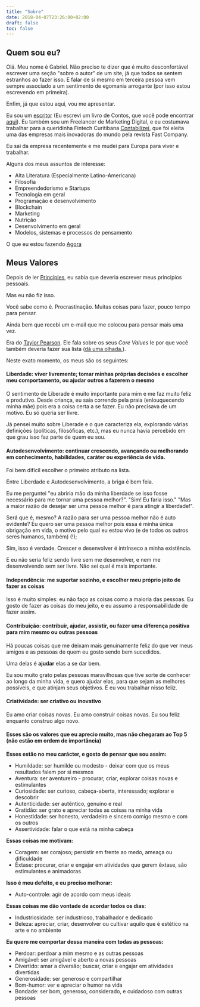 ```yaml
---
title: "Sobre"
date: 2018-04-07T23:26:00+02:00
draft: false
toc: false
---
```


## Quem sou eu?

Olá. Meu nome é Gabriel. Não preciso te dizer que é muito desconfortável escrever uma seção "sobre o autor" de um site, já que todos se sentem estranhos ao fazer isso. E falar de si mesmo em terceira pessoa vem sempre associado a um sentimento de egomania arrogante (por isso estou escrevendo em primeira).

Enfim, já que estou aqui, vou me apresentar.

Eu sou um [escritor](http://recortelirico.com.br/2016/07/autor-curitibano-se-inspira-no-realismo-magico-em-seu-primeiro-livro) 
(Eu escrevi um livro de Contos, que você pode encontrar [aqui](https://www.ciadoslivros.com.br/volta-as-aulas/historias-de-fim-do-mundo-724403-p588160)). 
Eu também sou um Freelancer de Marketing Digital, e eu costumava trabalhar para a queridinha Fintech  Curitibana [Contabilizei](http://contabilizei.com.br/), que foi eleita uma das empresas mais inovadoras do mundo pela revista Fast Company.

Eu sai da empresa recentemente e me mudei para Europa para viver e trabalhar.

Alguns dos meus assuntos de interesse:

- Alta Literatura (Especialmente Latino-Americana)
- Filosofia
- Empreendedorismo e Startups
- Tecnologia em geral
- Programação e desenvolvimento
- Blockchain
- Marketing
- Nutrição
- Desenvolvimento em geral
- Modelos, sistemas e processos de pensamento

O que eu estou fazendo [Agora](/now)

## Meus Valores

Depois de ler [Principles](https://www.principles.com/), eu sabia que deveria escrever meus principios pessoais.

Mas eu não fiz isso.

Você sabe como é. Procrastinação. Muitas coisas para fazer, pouco tempo para pensar.

Ainda bem que recebi um e-mail que me colocou para pensar mais uma vez.

Era do [Taylor Pearson](https://taylorpearson.me/about/). Ele fala sobre os seus *Core Values* Ie por que você também deveria fazer sua lista ([dá uma olhada.](https://taylorpearson.me/core-values-list/)).

Neste exato momento, os meus são os seguintes:

#### Liberdade: viver livremente; tomar minhas próprias decisões e escolher meu comportamento, ou ajudar outros a fazerem o mesmo

O sentimento de Liberade é muito importante para mim e me faz muito feliz e produtivo. Desde criança, eu saia correndo pela praia (enlouquecendo minha mãe) pois era a coisa certa a se fazer. Eu não precisava de um motivo. Eu só queria ser livre. 

Já pensei muito sobre Liberade e o que caracteriza ela, explorando várias definições (políticas, filosóficas, etc.), mas eu nunca havia percebido em que grau isso faz parte de quem eu sou.


#### Autodesenvolvimento: continuar crescendo, avançando ou melhorando em conhecimento, habilidades, caráter ou experiência de vida.

Foi bem difícil escolher o primeiro atributo na lista. 

Entre Liberdade e Autodesenvolvimento, a briga é bem feia. 

Eu me perguntei "eu abriria mão da minha liberdade se isso fosse necessário para me tornar uma pessoa melhor?". "Sim! Eu faria isso." "Mas a maior razão de desejar ser uma pessoa melhor é para atingir a liberdade!". 

Será que é, mesmo? A razão para ser uma pessoa melhor não é auto evidente? Eu quero ser uma pessoa melhor pois essa é minha única obrigação em vida, o motivo pelo qual eu estou vivo (e de todos os outros seres humanos, também) (!);

Sim, isso é verdade. Crescer e desenvolver é intrínseco a minha existência. 

E eu não seria feliz sendo livre sem me desenvolver, e nem me desenvolvendo sem ser livre. Não sei qual é mais importante.

#### Independência: me suportar sozinho, e escolher meu próprio jeito de fazer as coisas

Isso é muito simples: eu não faço as coisas como a maioria das pessoas. Eu gosto de fazer as coisas do meu jeito, e eu assumo a responsabilidade de fazer assim.

#### Contribuição: contribuir, ajudar, assistir, ou fazer uma diferença positiva para mim mesmo ou outras pessoas

Há poucas coisas que me deixam mais genuinamente feliz do que ver meus amigos e as pessoas de quem eu gosto sendo bem sucedidos. 

Uma delas é **ajudar** elas a se dar bem. 

Eu sou muito grato pelas pessoas maravilhosas que tive sorte de conhecer ao longo da minha vida, e quero ajudar elas, para que sejam as melhores possíveis, e que atinjam seus objetivos. E eu vou trabalhar nisso feliz.

#### Criatividade: ser criativo ou inovativo

Eu amo criar coisas novas. Eu amo construir coisas novas. Eu sou feliz enquanto construo algo novo.

#### Esses são os valores que eu aprecio muito, mas não chegaram ao Top 5 (não estão em ordem de importância)

**Esses estão no meu carácter, e gosto de pensar que sou assim:**

- Humildade: ser humilde ou modesto - deixar com que os meus resultados falem por si mesmos
- Aventura: ser aventureiro - procurar, criar, explorar coisas novas e estimulantes
- Curiosidade: ser curioso, cabeça-aberta, interessado; explorar e descobrir
- Autenticidade: ser autêntico, genuino e real
- Gratidão: ser grato e apreciar todas as coisas na minha vida
- Honestidade: ser honesto, verdadeiro e sincero comigo mesmo e com os outros
- Assertividade: falar o que está na minha cabeça 

**Essas coisas me motivam:**

- Coragem: ser corajoso; persistir em frente ao medo, ameaça ou dificuldade
- Êxtase: procurar, criar e engajar em atividades que gerem êxtase, são estimulantes e animadoras

**Isso é meu defeito, e eu preciso melhorar:**

- Auto-controle: agir de acordo com meus ideais

**Essas coisas me dão vontade de acordar todos os dias:**

- Industriosidade: ser industrioso, trabalhador e dedicado
- Beleza: apreciar, criar, desenvolver ou cultivar aquilo que é estético na arte e no ambiente

**Eu quero me comportar dessa maneira com todas as pessoas:**

- Perdoar: perdoar a mim mesmo e as outras pessoas
- Amigável: ser amigável e aberto a novas pessoas
- Divertido: amar a diversão; buscar, criar e engajar em atividades divertidas
- Generosidade: ser generoso e compartilhar
- Bom-humor: ver e apreciar o humor na vida
- Bondade: ser bom, generoso, considerado, e cuidadoso com outras pessoas
